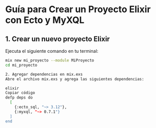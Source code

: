# Guía para Crear un Proyecto Elixir con Ecto y MyXQL

## 1. Crear un nuevo proyecto Elixir
Ejecuta el siguiente comando en tu terminal:
```bash
mix new mi_proyecto --module MiProyecto
cd mi_proyecto

2. Agregar dependencias en mix.exs
Abre el archivo mix.exs y agrega las siguientes dependencias:

elixir
Copiar código
defp deps do
  [
    {:ecto_sql, "~> 3.12"},
    {:myxql, "~> 0.7.1"}
  ]
end
